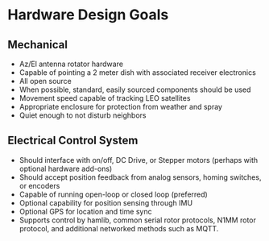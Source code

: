 # Hardware Design Goals

## Mechanical

* Az/El antenna rotator hardware
* Capable of pointing a 2 meter dish with associated receiver electronics
* All open source
* When possible, standard, easily sourced components should be used
* Movement speed capable of tracking LEO satellites
* Appropriate enclosure for protection from weather and spray
* Quiet enough to not disturb neighbors

## Electrical Control System

* Should interface with on/off, DC Drive, or Stepper motors (perhaps with optional hardware add-ons)
* Should accept position feedback from analog sensors, homing switches, or encoders
* Capable of running open-loop or closed loop (preferred)
* Optional capability for position sensing through IMU
* Optional GPS for location and time sync
* Supports control by hamlib, common serial rotor protocols, N1MM rotor protocol, and additional networked methods such as MQTT.


